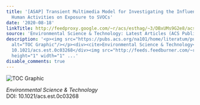 ```yaml
---
title: '[ASAP] Transient Multimedia Model for Investigating the Influence of Indoor
  Human Activities on Exposure to SVOCs'
date: '2020-08-18'
linkTitle: http://feedproxy.google.com/~r/acs/esthag/~3/DBxUMs9G2e8/acs.est.0c03268
source: 'Environmental Science & Technology: Latest Articles (ACS Publications)'
description: '<p><img src="https://pubs.acs.org/na101/home/literatum/publisher/achs/journals/content/esthag/0/esthag.ahead-of-print/acs.est.0c03268/20200818/images/medium/es0c03268_0005.gif"
  alt="TOC Graphic"/></p><div><cite>Environmental Science & Technology</cite></div><div>DOI:
  10.1021/acs.est.0c03268</div><img src="http://feeds.feedburner.com/~r/acs/esthag/~4/DBxUMs9G2e8"
  height="1" width="1" ...'
disable_comments: true
---
```

<p><img src="https://pubs.acs.org/na101/home/literatum/publisher/achs/journals/content/esthag/0/esthag.ahead-of-print/acs.est.0c03268/20200818/images/medium/es0c03268_0005.gif" alt="TOC Graphic"/></p><div><cite>Environmental Science & Technology</cite></div><div>DOI: 10.1021/acs.est.0c03268</div><img src="http://feeds.feedburner.com/~r/acs/esthag/~4/DBxUMs9G2e8" height="1" width="1" ...